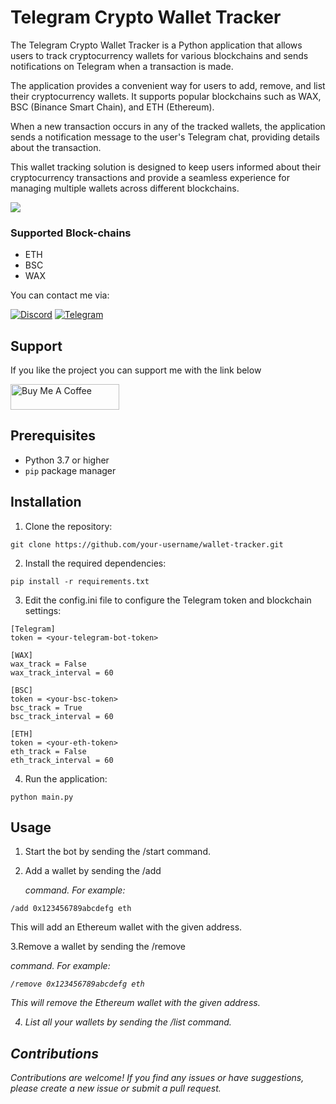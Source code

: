 # Telegram Crypto Wallet Tracker


The Telegram Crypto Wallet Tracker is a Python application that allows users to track cryptocurrency wallets for various blockchains and sends notifications on Telegram when a transaction is made.

The application provides a convenient way for users to add, remove, and list their cryptocurrency wallets. It supports popular blockchains such as WAX, BSC (Binance Smart Chain), and ETH (Ethereum).

When a new transaction occurs in any of the tracked wallets, the application sends a notification message to the user's Telegram chat, providing details about the transaction.

This wallet tracking solution is designed to keep users informed about their cryptocurrency transactions and provide a seamless experience for managing multiple wallets across different blockchains.



<img src="https://img.shields.io/github/last-commit/dorukyy/telegram-wallet-tracker">


### Supported Block-chains
- ETH
- BSC
- WAX

You can contact me via:

[![Discord](https://img.shields.io/badge/Discord-7289DA?style=for-the-badge&logo=discord&logoColor=white)](https://discordapp.com/users/271635665375068161)
[![Telegram](https://img.shields.io/badge/Telegram-2CA5E0?style=for-the-badge&logo=telegram&logoColor=white)](https://t.me/dorukyd)

## Support

If you like the project you can support me with the link below

<a href="https://www.buymeacoffee.com/dorkyy" target="_blank"><img src="https://cdn.buymeacoffee.com/buttons/default-yellow.png" alt="Buy Me A Coffee" height="41" width="174"></a>


## Prerequisites

- Python 3.7 or higher
- `pip` package manager

## Installation

1. Clone the repository:

```shell
git clone https://github.com/your-username/wallet-tracker.git
```


2. Install the required dependencies:

```shell
pip install -r requirements.txt
```

3. Edit the config.ini file to configure the Telegram token and blockchain settings:

```
[Telegram]
token = <your-telegram-bot-token>

[WAX]
wax_track = False
wax_track_interval = 60

[BSC]
token = <your-bsc-token>
bsc_track = True
bsc_track_interval = 60

[ETH]
token = <your-eth-token>
eth_track = False
eth_track_interval = 60
```

4. Run the application:
```
python main.py
```
## Usage

1. Start the bot by sending the /start command.

2. Add a wallet by sending the /add <address> <network> command. For example:


```
/add 0x123456789abcdefg eth
```
This will add an Ethereum wallet with the given address.

3.Remove a wallet by sending the /remove <address> <network> command. For example:

```
/remove 0x123456789abcdefg eth
```
This will remove the Ethereum wallet with the given address.

4. List all your wallets by sending the /list command.


## Contributions
Contributions are welcome! If you find any issues or have suggestions, please create a new issue or submit a pull request.
